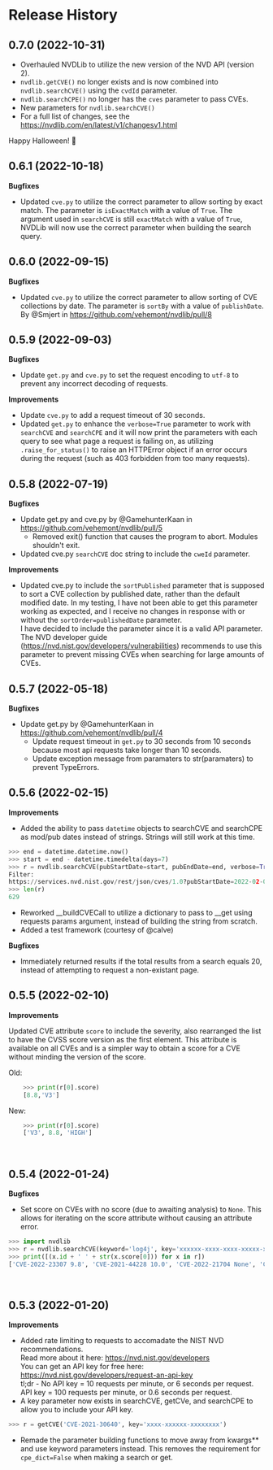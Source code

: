 Release History
===============

0.7.0 (2022-10-31)
-------------------

- Overhauled NVDLib to utilize the new version of the NVD API (version 2).
- `nvdlib.getCVE()` no longer exists and is now combined into `nvdlib.searchCVE()` using the `cvdId` parameter.
- `nvdlib.searchCPE()` no longer has the `cves` parameter to pass CVEs. 
- New parameters for `nvdlib.searchCVE()`
- For a full list of changes, see the https://nvdlib.com/en/latest/v1/changesv1.html

Happy Halloween! 🎃

0.6.1 (2022-10-18)
-------------------
**Bugfixes**

- Updated `cve.py` to utilize the correct parameter to allow sorting by exact match. The parameter is `isExactMatch` with a value of `True`. The argument used in `searchCVE` is still `exactMatch` with a value of `True`, NVDLib will now use the correct parameter when building the search query.

0.6.0 (2022-09-15)
-------------------
**Bugfixes**

- Updated `cve.py` to utilize the correct parameter to allow sorting of CVE collections by date. The parameter is `sortBy` with a value of `publishDate`. By @Smjert in https://github.com/vehemont/nvdlib/pull/8

0.5.9 (2022-09-03)
-------------------
**Bugfixes**

- Update `get.py` and `cve.py` to set the request encoding to `utf-8` to prevent any incorrect decoding of requests.

**Improvements**

- Update `cve.py` to add a request timeout of 30 seconds.  
- Updated `get.py` to enhance the `verbose=True` parameter to work with `searchCVE` and `searchCPE` and it will now print the parameters with each query to see what page a request is failing on, as utilizing `.raise_for_status()` to raise an HTTPError object if an error occurs during the request (such as 403 forbidden from too many requests).

0.5.8 (2022-07-19)
-------------------
**Bugfixes**

- Update get.py and cve.py by @GamehunterKaan in https://github.com/vehemont/nvdlib/pull/5
    - Removed exit() function that causes the program to abort. Modules shouldn't exit.
- Updated cve.py `searchCVE` doc string to include the `cweId` parameter.

**Improvements**

- Updated cve.py to include the `sortPublished` parameter that is supposed to sort a CVE collection by published date, rather than the default modified date. In my testing, I have not been able to get this parameter working as expected, and I receive no changes in response with or without the `sortOrder=publishedDate` parameter.  
I have decided to include the parameter since it is a valid API parameter. The NVD developer guide (https://nvd.nist.gov/developers/vulnerabilities) recommends to use this parameter to prevent missing CVEs when searching for large amounts of CVEs. 

0.5.7 (2022-05-18)
-------------------
**Bugfixes**

- Update get.py by @GamehunterKaan in https://github.com/vehemont/nvdlib/pull/4
    - Update request timeout in `get.py` to 30 seconds from 10 seconds because most api requests take longer than 10 seconds.
    - Update exception message from paramaters to str(paramaters) to prevent TypeErrors.

0.5.6 (2022-02-15)
-------------------
**Improvements**

- Added the ability to pass `datetime` objects to searchCVE and searchCPE as mod/pub dates instead of strings. Strings will still work at this time. 
```python
>>> end = datetime.datetime.now()
>>> start = end - datetime.timedelta(days=7)
>>> r = nvdlib.searchCVE(pubStartDate=start, pubEndDate=end, verbose=True)
Filter:
https://services.nvd.nist.gov/rest/json/cves/1.0?pubStartDate=2022-02-08T08:57:26:000 UTC-00:00&pubEndDate=2022-02-15T08:57:26:000 UTC-00:00
>>> len(r)
629
```
- Reworked __buildCVECall to utilize a dictionary to pass to __get using requests params argument, instead of building the string from scratch.
- Added a test framework (courtesy of @calve)


**Bugfixes**

- Immediately returned results if the total results from a search equals 20, instead of attempting to request a non-existant page.

0.5.5 (2022-02-10)
-------------------
**Improvements**

Updated CVE attribute `score` to include the severity, also rearranged the list to have the CVSS score version as the first element. This attribute is available on all CVEs and is a simpler way to obtain a score for a CVE without minding the version of the score.

Old:
```python
    >>> print(r[0].score)
    [8.8,'V3']
```

New:
```python
    >>> print(r[0].score)
    ['V3', 8.8, 'HIGH']
```
<br/>

0.5.4 (2022-01-24)
-------------------
**Bugfixes**
- Set score on CVEs with no score (due to awaiting analysis) to `None`. This allows for iterating on the score attribute without causing an attribute error.
```python
>>> import nvdlib
>>> r = nvdlib.searchCVE(keyword='log4j', key='xxxxxx-xxxx-xxxx-xxxxx-xxxxxxxx', limit=5)
>>> print([(x.id + ' ' + str(x.score[0])) for x in r])
['CVE-2022-23307 9.8', 'CVE-2021-44228 10.0', 'CVE-2022-21704 None', 'CVE-2021-4104 7.5', 'CVE-2022-23302 None']
```
<br/>

0.5.3 (2022-01-20)
-------------------
**Improvements**
- Added rate limiting to requests to accomadate the NIST NVD recommendations. <br>
Read more about it here: https://nvd.nist.gov/developers  
You can get an API key for free here: https://nvd.nist.gov/developers/request-an-api-key  
tl;dr - No API key = 10 requests per minute, or 6 seconds per request. API key = 100 requests per minute, or 0.6 seconds per request.
- A key parameter now exists in searchCVE, getCVe, and searchCPE to allow you to include your API key.  
```python
>>> r = getCVE('CVE-2021-30640', key='xxxx-xxxxxx-xxxxxxxx')  
```
- Remade the parameter building functions to move away from kwargs** and use keyword parameters instead. This removes the requirement for `cpe_dict=False` when making a search or get.

